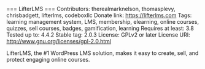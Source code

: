=== LifterLMS ===
Contributors: therealmarknelson, thomasplevy, chrisbadgett, lifterlms, codeboxllc
Donate link: https://lifterlms.com
Tags: learning management system, LMS, membership, elearning, online courses, quizzes, sell courses, badges, gamification, learning
Requires at least: 3.8
Tested up to: 4.4.2
Stable tag: 2.0.3
License: GPLv2 or later
License URI: http://www.gnu.org/licenses/gpl-2.0.html

LifterLMS, the #1 WordPress LMS solution, makes it easy to create, sell, and protect engaging online courses.